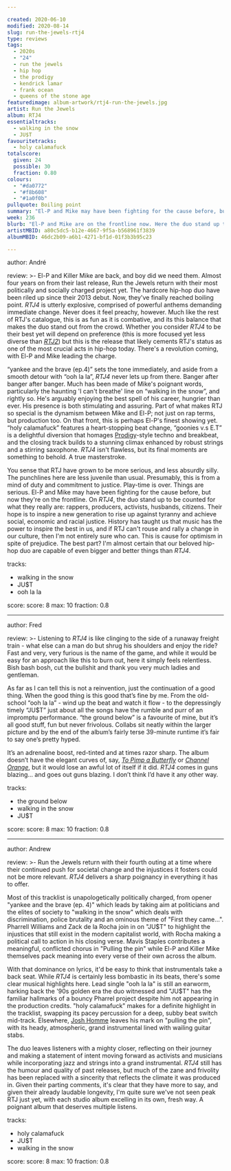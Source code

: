 ```yaml
---

created: 2020-06-10
modified: 2020-08-14
slug: run-the-jewels-rtj4
type: reviews
tags:
  - 2020s
  - "24"
  - run the jewels
  - hip hop
  - the prodigy
  - kendrick lamar
  - frank ocean
  - queens of the stone age
featuredimage: album-artwork/rtj4-run-the-jewels.jpg
artist: Run the Jewels
album: RTJ4
essentialtracks:
  - walking in the snow
  - JU$T 
favouritetracks:
  - holy calamafuck
totalscore:
  given: 24
  possible: 30
  fraction: 0.80
colours:
  - "#da0772"
  - "#f8b608"
  - "#1a0f0b"
pullquote: Boiling point
summary: "El-P and Mike may have been fighting for the cause before, but now they're on the frontline. On RTJ4, the duo stand up to be counted for what they really are: rappers, producers, activists, husbands, citizens."
week: 236
blurb: "El-P and Mike are on the frontline now. Here the duo stand up to be counted for what they really are: rappers, producers, activists, husbands, citizens."
artistMBID: a80c5dc5-b12e-4667-9f5a-b568961f3839
albumMBID: 46dc2b09-a6b1-4271-bf1d-01f3b3b95c23

---
```


author: André

review: >-
  El-P and Killer Mike are back, and boy did we need them. Almost four years on from their last release, Run the Jewels return with their most politically and socially charged project yet. The hardcore hip-hop duo have been riled up since their 2013 debut. Now, they've finally reached boiling point. *RTJ4* is utterly explosive, comprised of powerful anthems demanding immediate change. Never does it feel preachy, however. Much like the rest of RTJ's catalogue, this is as fun as it is combative, and its this balance that makes the duo stand out from the crowd. Whether you consider *RTJ4* to be their best yet will depend on preference (this is more focused yet less diverse than [*RTJ2*](/reviews/run-the-jewels-run-the-jewels-2/)) but this is the release that likely cements RTJ's status as one of the most crucial acts in hip-hop today. There's a revolution coming, with El-P and Mike leading the charge.

  “yankee and the brave (ep.4)” sets the tone immediately, and aside from a smooth detour with “ooh la la”, *RTJ4* never lets up from there. Banger after banger after banger. Much has been made of Mike's poignant words, particularly the haunting 'I can't breathe' line on “walking in the snow”, and rightly so. He's arguably enjoying the best spell of his career, hungrier than ever. His presence is both stimulating and assuring. Part of what makes RTJ so special is the dynamism between Mike and El-P; not just on rap terms, but production too. On that front, this is perhaps El-P's finest showing yet. “holy calamafuck” features a heart-stopping beat change, “goonies v.s E.T” is a delightful diversion that homages [Prodigy](/reviews/the-prodigy-the-fat-of-the-land/)-style techno and breakbeat, and the closing track builds to a stunning climax enhanced by robust strings and a stirring saxophone. *RTJ4* isn't flawless, but its final moments are something to behold. A true masterstroke.

  You sense that RTJ have grown to be more serious, and less absurdly silly. The punchlines here are less juvenile than usual. Presumably, this is from a mind of duty and commitment to justice. Play-time is over. Things are serious. El-P and Mike may have been fighting for the cause before, but now they're on the frontline. On *RTJ4*, the duo stand up to be counted for what they really are: rappers, producers, activists, husbands, citizens. Their hope is to inspire a new generation to rise up against tyranny and achieve social, economic and racial justice. History has taught us that music has the power to inspire the best in us, and if RTJ can't rouse and rally a change in our culture, then I'm not entirely sure who can. This is cause for optimism in spite of prejudice. The best part? I'm almost certain that our beloved hip-hop duo are capable of even bigger and better things than *RTJ4*.

tracks:
  - walking in the snow
  - JU$T
  - ooh la la

score:
  score: 8
  max: 10
  fraction: 0.8

---

author: Fred

review: >-
  Listening to *RTJ4* is like clinging to the side of a runaway freight train - what else can a man do but shrug his shoulders and enjoy the ride? Fast and very, very furious is the name of the game, and while it would be easy for an approach like this to burn out, here it simply feels relentless. Bish bash bosh, cut the bullshit and thank you very much ladies and gentleman.

  As far as I can tell this is not a reinvention, just the continuation of a good thing. When the good thing is this good that’s fine by me. From the old-school “ooh la la” - wind up the beat and watch it flow - to the depressingly timely “JU$T” just about all the songs have the rumble and purr of an impromptu performance. “the ground below” is a favourite of mine, but it’s all good stuff, fun but never frivolous. Collabs sit neatly within the larger picture and by the end of the album’s fairly terse 39-minute runtime it’s fair to say one’s pretty hyped.

  It’s an adrenaline boost, red-tinted and at times razor sharp. The album doesn’t have the elegant curves of, say, [*To Pimp a Butterfly*](/reviews/kendrick-lamar-to-pimp-a-butterfly/) or [*Channel Orange*](/reviews/frank-ocean-channel-orange/), but it would lose an awful lot of itself if it did. *RTJ4* comes in guns blazing… and goes out guns blazing. I don’t think I’d have it any other way.

tracks:
  - the ground below
  - walking in the snow
  - JU$T

score:
  score: 8
  max: 10
  fraction: 0.8

---

author: Andrew

review: >-
  Run the Jewels return with their fourth outing at a time where their continued push for societal change and the injustices it fosters could not be more relevant. *RTJ4* delivers a sharp poignancy in everything it has to offer.

  Most of this tracklist is unapologetically politically charged, from opener "yankee and the brave (ep. 4)" which leads by taking aim at politicians and the elites of society to "walking in the snow" which deals with discrimination, police brutality and an ominous theme of "First they came...". Pharrell Williams and Zack de la Rocha join in on "JU$T" to highlight the injustices that still exist in the modern capitalist world, with Rocha making a political call to action in his closing verse. Mavis Staples contributes a meaningful, conflicted chorus in "Pulling the pin" while El-P and Killer Mike themselves pack meaning into every verse of their own across the album.

  With that dominance on lyrics, it'd be easy to think that instrumentals take a back seat. While *RTJ4* is certainly less bombastic in its beats, there's some clear musical highlights here. Lead single "ooh la la" is still an earworm, harking back the '90s golden era the duo witnessed and "JU$T" has the familiar hallmarks of a bouncy Pharrel project despite him not appearing in the production credits. "holy calamafuck" makes for a definite highlight in the tracklist, swapping its pacey percussion for a deep, subby beat switch mid-track. Elsewhere, [Josh Homme](/reviews/queens-of-the-stone-age-queens-of-the-stone-age/) leaves his mark on "pulling the pin", with its heady, atmospheric, grand instrumental lined with wailing guitar stabs.

  The duo leaves listeners with a mighty closer, reflecting on their journey and making a statement of intent moving forward as activists and musicians while incorporating jazz and strings into a grand instrumental. *RTJ4* still has the humour and quality of past releases, but much of the zane and frivolity has been replaced with a sincerity that reflects the climate it was produced in. Given their parting comments, it's clear that they have more to say, and given their already laudable longevity, I'm quite sure we've not seen peak RTJ just yet, with each studio album excelling in its own, fresh way. A poignant album that deserves multiple listens.

tracks:
  - holy calamafuck
  - JU$T 
  - walking in the snow

score:
  score: 8
  max: 10
  fraction: 0.8
